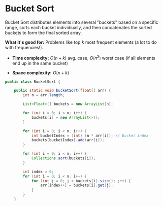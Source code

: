 # Bucket Sort

Bucket Sort distributes elements into several "buckets" based on a specific range, sorts each bucket individiually, and then concatenates the sorted buckets to form the final sorted array.

**What it's good for:** Problems like top $k$ most frequent elements (a lot to do with frequencies!).

- **Time complexity:** $O(n+k)$ avg. case, $O(n^2)$ worst case (if all elements end up in the same bucket)

- **Space complexity:** $O(n+k)$

```java
public class BucketSort {

    public static void bucketSort(float[] arr) {
        int n = arr.length;

        List<Float>[] buckets = new ArrayList[n];

        for (int i = 0; i < n; i++) {
            buckets[i] = new ArrayList<>();
        }

        for (int i = 0; i < n; i++) {
            int bucketIndex = (int) (n * arr[i]); // Bucket index
            buckets[bucketIndex].add(arr[i]);
        }

        for (int i = 0; i < n; i++) {
            Collections.sort(buckets[i]);
        }

        int index = 0;
        for (int i = 0; i < n; i++) {
            for (int j = 0; j < buckets[i].size(); j++) {
                arr[index++] = buckets[i].get(j);
            }
        }
    }
```

